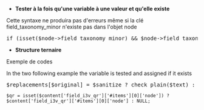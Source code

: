 * **Tester à la fois qu'une variable à une valeur et qu'elle existe** 

Cette syntaxe ne produira pas d'erreurs même si la clé field_taxonomy_minor n'existe pas dans l'objet node
<pre>
if (isset($node->field_taxonomy_minor) && $node->field_taxonomy_minor){
</pre>


* **Structure ternaire**

Exemple de codes

In the two following example the variable is tested and assigned if it exists
<pre>
$replacements[$original] = $sanitize ? check_plain($text) : $text;
</pre>
```
$qr = isset($content['field_i3v_qr']['#items'][0]['node']) ? $content['field_i3v_qr']['#items'][0]['node'] : NULL;
```
